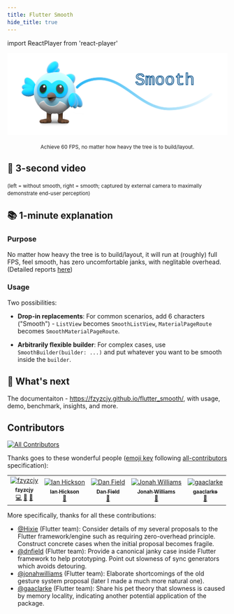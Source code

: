```yaml
---
title: Flutter Smooth
hide_title: true
---
```


import ReactPlayer from 'react-player'
    

![logo](https://raw.githubusercontent.com/fzyzcjy/flutter_smooth_blob/master/meta/logo.svg)

<center><small>Achieve 60 FPS, no matter how heavy the tree is to build/layout.</small></center>

## 🎼 3-second video


<div className="flex flex-row">
    <div className="flex-1"></div>
    <div className="flex" style={{flexDirection: 'column', alignItems: 'center'}}>
        <ReactPlayer 
            controls
            className="flex"
            width="480px"
            height="320px"
            url='https://github.com/fzyzcjy/flutter_smooth_blob/blob/master/video/output.mp4?raw=true'
        />
        <small>(left = without smooth, right = smooth; captured by external camera to maximally demonstrate end-user perception)</small>
    </div>
    <div className="flex-1"></div>
</div>
    

## 📚 1-minute explanation

### Purpose

No matter how heavy the tree is to build/layout, it will run at (roughly) full FPS, feel smooth, has zero uncomfortable janks, with neglitable overhead. (Detailed reports [here](https://fzyzcjy.github.io/flutter_smooth/benchmark))

### Usage

Two possibilities:

* **Drop-in replacements**: For common scenarios, add 6 characters ("Smooth") - `ListView` becomes `SmoothListView`, ``MaterialPageRoute`` becomes `SmoothMaterialPageRoute`.

* **Arbitrarily flexible builder**: For complex cases, use `SmoothBuilder(builder: ...)` and put whatever you want to be smooth inside the `builder`.

## 🚀 What's next

The documentaiton - https://fzyzcjy.github.io/flutter_smooth/, with usage, demo, benchmark, insights, and more.

## Contributors

<!-- ALL-CONTRIBUTORS-BADGE:START - Do not remove or modify this section -->
[![All Contributors](https://img.shields.io/badge/all_contributors-5-orange.svg?style=flat-square)](#contributors-)
<!-- ALL-CONTRIBUTORS-BADGE:END -->

Thanks goes to these wonderful people ([emoji key](https://allcontributors.org/docs/en/emoji-key) following [all-contributors](https://github.com/all-contributors/all-contributors) specification):

<!-- ALL-CONTRIBUTORS-LIST:START - Do not remove or modify this section -->
<!-- prettier-ignore-start -->
<!-- markdownlint-disable -->
<table>
  <tbody>
    <tr>
      <td align="center"><a href="https://github.com/fzyzcjy"><img src="https://avatars.githubusercontent.com/u/5236035?v=4?s=100" width="100px;" alt="fzyzcjy"/><br /><sub><b>fzyzcjy</b></sub></a><br /><a href="https://github.com/fzyzcjy/flutter_smooth/commits?author=fzyzcjy" title="Code">💻</a> <a href="https://github.com/fzyzcjy/flutter_smooth/commits?author=fzyzcjy" title="Documentation">📖</a> <a href="#ideas-fzyzcjy" title="Ideas, Planning, & Feedback">🤔</a></td>
      <td align="center"><a href="http://ln.hixie.ch/"><img src="https://avatars.githubusercontent.com/u/551196?v=4?s=100" width="100px;" alt="Ian Hickson"/><br /><sub><b>Ian Hickson</b></sub></a><br /><a href="#ideas-Hixie" title="Ideas, Planning, & Feedback">🤔</a></td>
      <td align="center"><a href="https://github.com/dnfield"><img src="https://avatars.githubusercontent.com/u/8620741?v=4?s=100" width="100px;" alt="Dan Field"/><br /><sub><b>Dan Field</b></sub></a><br /><a href="#ideas-dnfield" title="Ideas, Planning, & Feedback">🤔</a></td>
      <td align="center"><a href="https://github.com/jonahwilliams"><img src="https://avatars.githubusercontent.com/u/8975114?v=4?s=100" width="100px;" alt="Jonah Williams"/><br /><sub><b>Jonah Williams</b></sub></a><br /><a href="#ideas-jonahwilliams" title="Ideas, Planning, & Feedback">🤔</a></td>
      <td align="center"><a href="https://github.com/gaaclarke"><img src="https://avatars.githubusercontent.com/u/30870216?v=4?s=100" width="100px;" alt="gaaclarke"/><br /><sub><b>gaaclarke</b></sub></a><br /><a href="#ideas-gaaclarke" title="Ideas, Planning, & Feedback">🤔</a></td>
    </tr>
  </tbody>
</table>

<!-- markdownlint-restore -->
<!-- prettier-ignore-end -->

<!-- ALL-CONTRIBUTORS-LIST:END -->

More specifically, thanks for all these contributions:

* [@Hixie](https://github.com/Hixie) (Flutter team): Consider details of my several proposals to the Flutter framework/engine such as requiring zero-overhead principle. Construct concrete cases when the initial proposal becomes fragile.
* [@dnfield](https://github.com/dnfield) (Flutter team): Provide a canonical janky case inside Flutter framework to help prototyping. Point out slowness of sync generators which avoids detouring.
* [@jonahwilliams](https://github.com/jonahwilliams) (Flutter team): Elaborate shortcomings of the old gesture system proposal (later I made a much more natural one).
* [@gaaclarke](https://github.com/gaaclarke) (Flutter team): Share his pet theory that slowness is caused by memory locality, indicating another potential application of the package.

